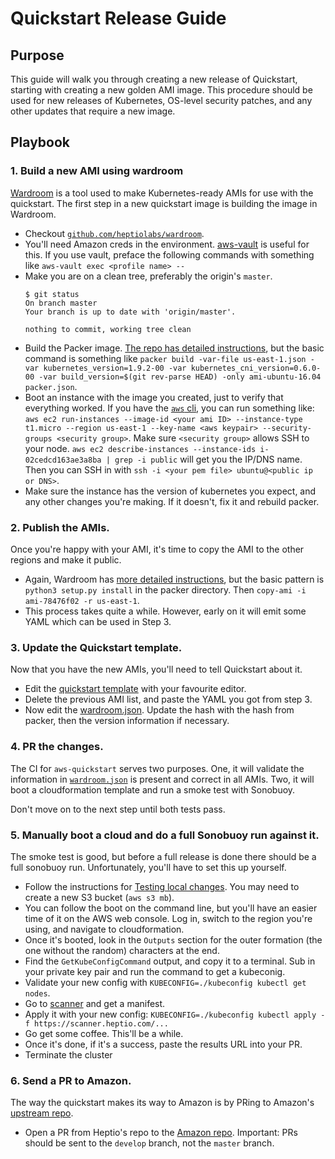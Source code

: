 # Quickstart Release Guide

## Purpose

This guide will walk you through creating a new release of Quickstart, starting
with creating a new golden AMI image. This procedure should be used for new releases
of Kubernetes, OS-level security patches, and any other updates that require a new
image. 

## Playbook


### 1. Build a new AMI using wardroom

[Wardroom][wardroom] is a tool used to make Kubernetes-ready AMIs for use with
the quickstart. The first step in a new quickstart image is building the image
in Wardroom.

* Checkout [`github.com/heptiolabs/wardroom`][wardroom].
* You'll need Amazon creds in the environment. [aws-vault][vault] is useful for
  this. If you use vault, preface the following commands with something like
  `aws-vault exec <profile name> --`
* Make you are on a clean tree, preferably the origin's `master`.
  ```
  $ git status
  On branch master
  Your branch is up to date with 'origin/master'.

  nothing to commit, working tree clean
  ```
* Build the Packer image. [The repo has detailed instructions][packer], but the
  basic command is something like `packer build -var-file us-east-1.json -var
  kubernetes_version=1.9.2-00 -var kubernetes_cni_version=0.6.0-00 -var
  build_version=$(git rev-parse HEAD) -only ami-ubuntu-16.04 packer.json`.
* Boot an instance with the image you created, just to verify that everything
  worked. If you have the [`aws` cli][aws], you can run something like: `aws
  ec2 run-instances --image-id <your ami ID> --instance-type t1.micro --region
  us-east-1 --key-name <aws keypair> --security-groups <security group>`. Make
  sure `<security group>` allows SSH to your node. `aws ec2 describe-instances
  --instance-ids i-02cedcd163ae3a8ba | grep -i public` will get you the IP/DNS
  name. Then you can SSH in with `ssh -i <your pem file> ubuntu@<public ip or
  DNS>`.
* Make sure the instance has the version of kubernetes you expect, and any other
  changes you're making. If it doesn't, fix it and rebuild packer.

[wardroom]: https://github.com/heptiolabs/wardroom
[vault]: https://github.com/99designs/aws-vault
[packer]: https://github.com/heptiolabs/wardroom/tree/master/packer#building-images
[aws]: https://aws.amazon.com/cli/


### 2. Publish the AMIs. 

Once you're happy with your AMI, it's time to copy the AMI to the other regions
and make it public.

* Again, Wardroom has [more detailed instructions][packer], but the basic
  pattern is `python3 setup.py install` in the packer directory. Then `copy-ami
  -i ami-78476f02 -r us-east-1`.
* This process takes quite a while. However, early on it will emit
  some YAML which can be used in Step 3.

[packer]: https://github.com/heptiolabs/wardroom/tree/master/packer#building-images

### 3. Update the Quickstart template.

Now that you have the new AMIs, you'll need to tell Quickstart about it.

* Edit the [quickstart template][template] with your favourite editor.
* Delete the previous AMI list, and paste the YAML you got from step 3.
* Now edit the [wardroom.json][wardroom]. Update the hash with the hash from
  packer, then the version information if necessary.

[template]: https://github.com/heptio/aws-quickstart/blob/master/templates/kubernetes-cluster.template#L309
[wardroom]: https://github.com/heptio/aws-quickstart/blob/master/wardroom.json
### 4. PR the changes. 

The CI for `aws-quickstart` serves two purposes. One, it will validate the
information in [`wardroom.json`][wardroom] is present and correct in all AMIs.
Two, it will boot a cloudformation template and run a smoke test with Sonobuoy.

Don't move on to the next step until both tests pass.

[wardroom]: https://github.com/heptio/aws-quickstart/blob/master/wardroom.json

### 5. Manually boot a cloud and do a full Sonobuoy run against it.

The smoke test is good, but before a full release is done there should be a full
sonobuoy run. Unfortunately, you'll have to set this up yourself.

* Follow the instructions for [Testing local changes][testing]. You may need to
  create a new S3 bucket (`aws s3 mb`).
* You can follow the boot on the command line, but you'll have an easier time of
  it on the AWS web console. Log in, switch to the region you're using, and
  navigate to cloudformation.
* Once it's booted, look in the `Outputs` section for the outer formation (the
  one without the random) characters at the end.
* Find the `GetKubeConfigCommand` output, and copy it to a terminal. Sub in your
  private key pair and run the command to get a kubeconig.
* Validate your new config with `KUBECONFIG=./kubeconfig kubectl get nodes`.
* Go to [scanner][scanner] and get a manifest.
* Apply it with your new config: `KUBECONFIG=./kubeconfig kubectl apply -f
  https://scanner.heptio.com/...`
* Go get some coffee. This'll be a while.
* Once it's done, if it's a success, paste the results URL into your PR.
* Terminate the cluster

[testing]: https://github.com/heptio/aws-quickstart#testing-local-changes
[scanner]: https://scanner.heptio.com/

### 6. Send a PR to Amazon.

The way the quickstart makes its way to Amazon is by PRing to Amazon's [upstream
repo][amazon].

* Open a PR from Heptio's repo to the [Amazon repo][amazon]. Important: PRs
  should be sent to the `develop` branch, not the `master` branch.

[amazon]: https://github.com/aws-quickstart/quickstart-heptio

